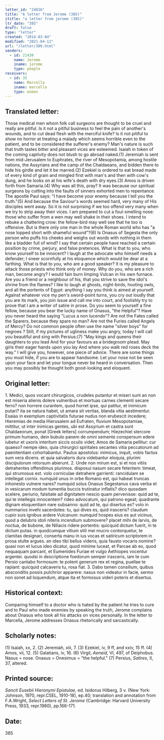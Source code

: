 ```yaml
---
letter_id: "24016"
title: "A letter from Jerome (385)"
ititle: "a letter from jerome (385)"
ltr_date: "385"
draft: false
type: "letter"
created: "2014-03-04"
modified: "2021-04-12"
url: "/letter/309.html"
senders:
  - id: 21430
    name: Jerome
    iname: jerome
    type: people
receivers:
  - id: 35
    name: Marcella
    iname: marcella
    type: woman
---
```

<h2> Translated letter:</h2>Those medical men whom folk call surgeons are thought to be cruel and really are pitiful. Is it not a pitiful business to feel the pain of another's wounds, and to cut dead flesh with the merciful knife? Is it not pitiful to show no horror at treating a malady which seems horrible even to the patient, and to be considered the sufferer's enemy? Man's nature is such that truth tastes bitter and pleasant vices are esteemed. Isaiah in token of the coming captivity does not blush to go abroad naked.(1) Jeremiah is sent from mid-Jerusalem to Euphrates, the river of Mesopotamia, among hostile nations, the Assyrians and the camp of the Chaldaeans, and bidden there to hide his girdle and let it be marred.(2) Ezekiel is ordered to eat bread made of every kind of grain and mingled first with man's and then with cow's dung, and he looks on at his wife's death with dry eyes.(3) Amos is driven forth from Samaria.(4) Why was all this, pray? It was because our spiritual surgeons by cutting into the faults of sinners exhorted men to repentance. The apostle Paul says: "I have become your enemy because I tell you the truth."(5) And because the Saviour's words seemed hard, very many of His disciples went away.
So it is not surprising if we too offend very many when we try to strip away their vices. I am prepared to cut a foul-smelling nose: those who suffer from a wen may well shake in their shoes. I intend to rebuke a chattering crow: the fellow-bird may well see that he too is offensive. But is there only one man in the whole Roman world who has "a nose lopped short with shameful wound"?(6) Is Onasus of Segesta the only person who puffs his cheeks and weighs out words with nothing in them like a bladder full of wind? I say that certain people have reached a certain position by crime, perjury, and false pretences. What is that to you, who know yourself to be innocent? I laugh at the advocate who himself needs a defender; I sneer scornfully at his eloquence which would be dear at a farthing. What is that to you, who are a good speaker? It is my pleasure to attack those priests who think only of money. Why do you, who are a rich man, become angry? I would fain burn limping Vulcan in his own furnace. Are you a friend or a neighbour of his, that you strive to save the idol's shrine from the flames? I like to laugh at ghosts, night-birds, hooting owls, and all the portents of Egypt: anything I say you think is aimed at yourself. Against whatever vice my pen's sword-point turns, you cry out loudly that you are its mark, you join issue and call me into court, and foolishly try to prove that I am a writer of satire in prose. Do you seem to yourself a fine fellow, because you bear the lucky name of Onasus, "the Helpful"? Have you never heard the saying "Lucus a non lucendo"? Are not the Fates called the Sparers, because they spare no man? Are not the Furies called Angels of Mercy? Do not common people often use the name "silver boys" for negroes ? Still, if my pictures of ugliness make you angry, today I will call you beautiful and sing with Persius:(7)
"May kings and queens their daughters to you lead
And for your favours as a bridegroom plead.
May girls their eager hands upon you lay
And where you walk red roses deck the way."
I will give you, however, one piece of advice. There are some things you must hide, if you are to appear handsome. Let your nose not be seen upon your face and let your tongue never be heard in conversation. Then you may possibly be thought both good-looking and eloquent.
<h2 class="mt-4"> Original letter:</h2>1.  Medici, quos vocant chirurgicos, crudeles putantur et miseri sunt an non est miseria alienis dolere vulneribus et mortuas carnes clementi secare ferro? non horrere curantem, quod horret ipse, qui patitur, et inimicum putari? ita se natura habet, ut amara sit veritas, blanda vitia aestimentur. Esaias in exemplum captivitatis futurae nudus non erubescit incedere; Hieremias de media Hierusalem ad Eufraten, fluvium Mesopotamiae, mittitur, ut inter inimicas gentes, ubi est Assyrium et castra sunt Chaldaeorum, ponat  [Greek letters] corrumpendum; Hiezechiel stercore primum humano, dein bubulo panem de omni semente conspersum edere iubetur et uxoris interitum siccis oculis videt; Amos de Samaria pellitur: cur quaeso? nempe ideo, quia chirurgici spiritales secantes vitia peccatorum ad paenitentiam cohortabantur. Paulus apostolus: inimicus, inquit, vobis factus sum vera dicens. et quia salvatoris dura videbantur eloquia, plurimi discipulorum retorsum abierunt.
2.  Unde non mirum est, si et nos vitiis detrahentes offendimus plurimos. disposui nasum secare fetentem: timeat, qui strumosus est. volo corniculae detrahere garrienti: rancidulam se intellegat cornix. numquid unus in orbe Romano est, qui habeat truncas inhonesto vulnere nares? numquid solus Onasus Segestanus cava verba et in vesicarum modum tumentia buccis trutinatur inflatis? dico quosdam scelere, periurio, falsitate ad dignitatem nescio quam pervenisse: quid ad te, qui te intellegis innocentem? rideo advocatum, qui patrono egeat; quadrante dignam eloquentiam nare subsanno: quid ad te, qui disertus es? volo in nummarios invehi sacerdotes: tu, qui dives es, quid irasceris? claudum cupio suis ignibus ardere Vulcanum: numquid hospes eius es aut vicinus, quod a delubris idoli niteris incendium submovere? placet mihi de larvis, de noctua, de bubone, de Niliacis ridere portentis: quicquid dictum fuerit, in te dictum putas. in quodcumque vitium stili mei mucro contorquetur, te clamitas designari, conserta manu in ius vocas et satiricum scriptorem in prosa stulte argues. an ideo tibi bellus videris, quia fausto vocaris nomine? quasi non et lucus ideo dicatur, quod minime luceat, et Parcae ab eo, quod nequaquam parcant, et Eumenides Furiae et vulgo Aethiopes vocentur argentei. quodsi in descriptione foedorum semper irasceris, iam te cum Persio cantabo formosum:
            te potent generum rex et regina, puellae
            te rapiant: quicquid calcaveris tu, rosa fiat.
3.  Dabo tamen consilium, quibus absconditis possis pulchrior apparere: nasus non videatur in facie, sermo non sonet ad loquendum, atque ita et formosus videri poteris et disertus.
<h2 class="mt-4"> Historical context:</h2>Comparing himself to a doctor who is hated by the patient he tries to cure and to Paul who made enemies by speaking the truth, Jerome complains about Onasus who took all his attacks on vices personally.  In the letter to Marcella, Jerome addresses Onasus rhetorically and sarcastically.
<h2 class="mt-4"> Scholarly notes:</h2><p>(1) Isaiah, xx, 2. (2) Jeremiah, xiii, 7. (3) Ezekiel, iv, 9 ff, and xxiv, 15 ff. (4) Amos, vii, 12. (5) Galatians, iv, 16. (6) Virgil, <em>Aeneid,</em> VI, 497, of Deiphobus. Nasus = nose. Onasus = Onesimus = "the helpful." (7) Persius, <em>Satires</em>, II, 37, altered.</p><h2 class="mt-4"> Printed source:</h2><p><em>Sancti Eusebii Hieronymi Epistulae,</em> ed. Isidorus Hilberg, 3 v. (New York: Johnson, 1970, repr.CSEL, 1910-18), ep.40; translation and annotation from F.A.Wright, <em>Select Letters of St. Jerome</em> (Cambridge: Harvard University Press, 1933, repr.1980), pp.166-171.</p><h2 class="mt-4"> Date:</h2>385